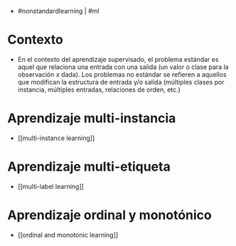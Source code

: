 - #nonstandardlearning | #ml 

# Contexto
- En el contexto del aprendizaje supervisado, el problema estándar es aquel que relaciona una entrada con una salida (un valor o clase para la observación $x$ dada). Los problemas no estándar se refieren a aquellos que modifican la estructura de entrada y/o salida (múltiples clases por instancia, múltiples entradas, relaciones de orden, etc.)
# Aprendizaje multi-instancia
- [[multi-instance learning]]
# Aprendizaje multi-etiqueta
- [[multi-label learning]]
# Aprendizaje ordinal y monotónico
- [[ordinal and monotonic learning]]